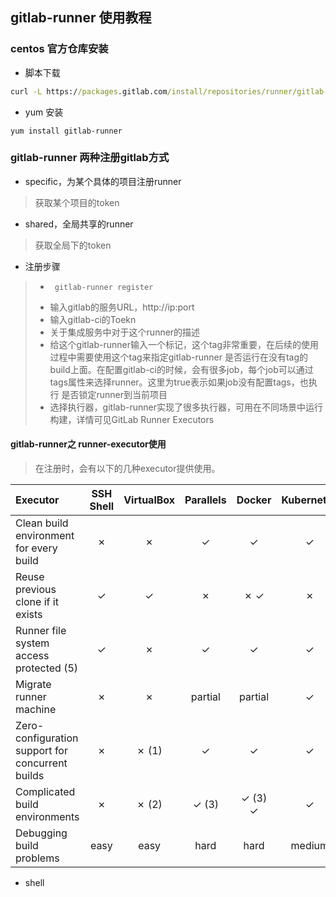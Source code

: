 ## gitlab-runner 使用教程

### centos 官方仓库安装

- 脚本下载

```cmd
curl -L https://packages.gitlab.com/install/repositories/runner/gitlab-runner/script.rpm.sh | sudo bash
```

- yum 安装

```commandline
yum install gitlab-runner
```

### gitlab-runner 两种注册gitlab方式

- specific，为某个具体的项目注册runner

>获取某个项目的token

- shared，全局共享的runner

>获取全局下的token

- 注册步骤

>-      gitlab-runner register
>- 输入gitlab的服务URL，http://ip:port
>- 输入gitlab-ci的Toekn
>- 关于集成服务中对于这个runner的描述
>- 给这个gitlab-runner输入一个标记，这个tag非常重要，在后续的使用过程中需要使用这个tag来指定gitlab-runner
是否运行在没有tag的build上面。在配置gitlab-ci的时候，会有很多job，每个job可以通过tags属性来选择runner。这里为true表示如果job没有配置tags，也执行
是否锁定runner到当前项目
>- 选择执行器，gitlab-runner实现了很多执行器，可用在不同场景中运行构建，详情可见GitLab Runner Executors


#### gitlab-runner之 runner-executor使用

> 在注册时，会有以下的几种executor提供使用。

Executor|	SSH	Shell|	VirtualBox|	Parallels|	Docker|	Kubernetes|	Custom|
|:---|:---:|:---:|:---:|:---:|:---:|:---:|
Clean build environment for every build|	✗|	✗|	✓|	✓|	✓|	✓|	conditional (4)
Reuse previous clone if it exists|	✓|	✓|	✗|	✗	✓|	✗|	conditional (4)
Runner file system access protected (5)|	✓|	✗|	✓|	✓|	✓|	✓|	conditional
Migrate runner machine|	✗|	✗|	partial|	partial|	✓|	✓|	✓
Zero-configuration support for concurrent builds|	✗|	✗ (1)|	✓|	✓|	✓|	✓|	conditional (4)
Complicated build environments|	✗|	✗ (2)|	✓ (3)	|✓ (3)	✓|	✓	|✓
Debugging build problems|	easy|	easy|	hard|	hard|	medium|	medium|	medium

- shell